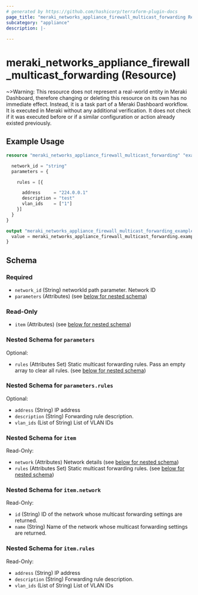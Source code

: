 ```yaml
---
# generated by https://github.com/hashicorp/terraform-plugin-docs
page_title: "meraki_networks_appliance_firewall_multicast_forwarding Resource - terraform-provider-meraki"
subcategory: "appliance"
description: |-
  
---
```


# meraki_networks_appliance_firewall_multicast_forwarding (Resource)





~>Warning: This resource does not represent a real-world entity in Meraki Dashboard, therefore changing or deleting this resource on its own has no immediate effect. Instead, it is a task part of a Meraki Dashboard workflow. It is executed in Meraki without any additional verification. It does not check if it was executed before or if a similar configuration or action 
already existed previously.


## Example Usage

```terraform
resource "meraki_networks_appliance_firewall_multicast_forwarding" "example" {

  network_id = "string"
  parameters = {

    rules = [{

      address     = "224.0.0.1"
      description = "test"
      vlan_ids    = ["1"]
    }]
  }
}

output "meraki_networks_appliance_firewall_multicast_forwarding_example" {
  value = meraki_networks_appliance_firewall_multicast_forwarding.example
}
```

<!-- schema generated by tfplugindocs -->
## Schema

### Required

- `network_id` (String) networkId path parameter. Network ID
- `parameters` (Attributes) (see [below for nested schema](#nestedatt--parameters))

### Read-Only

- `item` (Attributes) (see [below for nested schema](#nestedatt--item))

<a id="nestedatt--parameters"></a>
### Nested Schema for `parameters`

Optional:

- `rules` (Attributes Set) Static multicast forwarding rules. Pass an empty array to clear all rules. (see [below for nested schema](#nestedatt--parameters--rules))

<a id="nestedatt--parameters--rules"></a>
### Nested Schema for `parameters.rules`

Optional:

- `address` (String) IP address
- `description` (String) Forwarding rule description.
- `vlan_ids` (List of String) List of VLAN IDs



<a id="nestedatt--item"></a>
### Nested Schema for `item`

Read-Only:

- `network` (Attributes) Network details (see [below for nested schema](#nestedatt--item--network))
- `rules` (Attributes Set) Static multicast forwarding rules. (see [below for nested schema](#nestedatt--item--rules))

<a id="nestedatt--item--network"></a>
### Nested Schema for `item.network`

Read-Only:

- `id` (String) ID of the network whose multicast forwarding settings are returned.
- `name` (String) Name of the network whose multicast forwarding settings are returned.


<a id="nestedatt--item--rules"></a>
### Nested Schema for `item.rules`

Read-Only:

- `address` (String) IP address
- `description` (String) Forwarding rule description.
- `vlan_ids` (List of String) List of VLAN IDs
